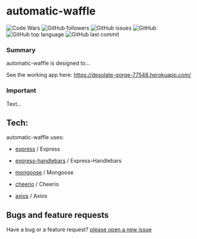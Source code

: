 # automatic-waffle

![Code Wars](https://www.codewars.com/users/cl33per/badges/micro)
![GitHub followers](https://img.shields.io/github/followers/cl33per?style=social)
![GitHub issues](https://img.shields.io/github/issues/cl33per/automatic-waffle)
![GitHub](https://img.shields.io/github/license/cl33per/automatic-waffle)
![GitHub top language](https://img.shields.io/github/languages/top/cl33per/automatic-waffle)
![GitHub last commit](https://img.shields.io/github/last-commit/cl33per/automatic-waffle)
### Summary

automatic-waffle is designed to...

See the working app here:
https://desolate-gorge-77548.herokuapp.com/

### Important
  
  Text...

## Tech:

automatic-waffle uses:

- [express](https://expressjs.com/) / Express

- [express-handlebars](https://www.npmjs.com/package/express-handlebars) / Express-Handlebars

- [mongoose](https://mongoosejs.com/) / Mongoose

- [cheerio](https://github.com/cheeriojs/cheerio) / Cheerio

- [axios](https://www.npmjs.com/package/axios) / Axios

## Bugs and feature requests

Have a bug or a feature request? [please open a new issue](https://github.com/cl33per/automatic-waffle/issues/new)

 
